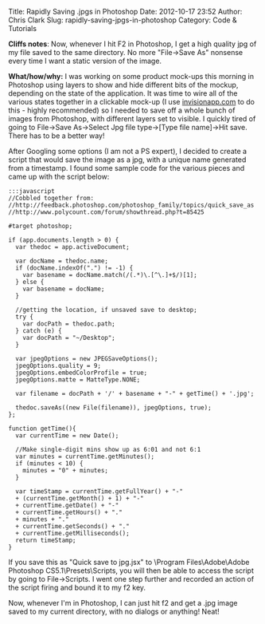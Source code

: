 Title: Rapidly Saving .jpgs in Photoshop
Date: 2012-10-17 23:52
Author: Chris Clark
Slug: rapidly-saving-jpgs-in-photoshop
Category: Code & Tutorials

**Cliffs notes**: Now, whenever I hit F2 in Photoshop, I get a high
quality jpg of my file saved to the same directory. No more
"File-&gt;Save As" nonsense every time I want a static version of the
image.  
  
**What/how/why:** I was working on some product mock-ups this morning in
Photoshop using layers to show and hide different bits of the mockup,
depending on the state of the application. It was time to wire all of
the various states together in a clickable mock-up (I use
[invisionapp.com](http://invisionapp.com/) to do this - highly
recommended) so I needed to save off a whole bunch of images from
Photoshop, with different layers set to visible. I quickly tired of
going to File-&gt;Save As-&gt;Select Jpg file type-&gt;\[Type file
name\]-&gt;Hit save. There has to be a better way!  
  
After Googling some options (I am not a PS expert), I decided to create
a script that would save the image as a jpg, with a unique name
generated from a timestamp. I found some sample code for the various
pieces and came up with the script below:  

    :::javascript
    //Cobbled together from:
    //http://feedback.photoshop.com/photoshop_family/topics/quick_save_as
    //http://www.polycount.com/forum/showthread.php?t=85425
    
    #target photoshop;
    
    if (app.documents.length > 0) {
      var thedoc = app.activeDocument;
      
      var docName = thedoc.name;
      if (docName.indexOf(".") != -1) {
        var basename = docName.match(/(.*)\.[^\.]+$/)[1];
      } else {
        var basename = docName;
      }
      
      //getting the location, if unsaved save to desktop;
      try {
        var docPath = thedoc.path;
      } catch (e) {
        var docPath = "~/Desktop";
      }
      
      var jpegOptions = new JPEGSaveOptions();
      jpegOptions.quality = 9;
      jpegOptions.embedColorProfile = true;
      jpegOptions.matte = MatteType.NONE;
      
      var filename = docPath + '/' + basename + "-" + getTime() + '.jpg';
      
      thedoc.saveAs((new File(filename)), jpegOptions, true);
    }; 
      
    function getTime(){
      var currentTime = new Date();
      
      //Make single-digit mins show up as 6:01 and not 6:1
      var minutes = currentTime.getMinutes();
      if (minutes < 10) {
        minutes = "0" + minutes;
      }
      
      var timeStamp = currentTime.getFullYear() + "-"
      + (currentTime.getMonth() + 1) + "-"
      + currentTime.getDate() + "-"
      + currentTime.getHours() + "."
      + minutes + "."
      + currentTime.getSeconds() + "."
      + currentTime.getMilliseconds();
      return timeStamp;
    }

If you save this as "Quick
save to jpg.jsx" to \\Program Files\\Adobe\\Adobe Photoshop
CS5.1\\Presets\\Scripts, you will then be able to access the script by
going to File-&gt;Scripts. I went one step further and recorded an
action of the script firing and bound it to my f2 key.
  
Now, whenever I'm in Photoshop, I can just hit f2 and get a .jpg image
saved to my current directory, with no dialogs or anything! Neat!
